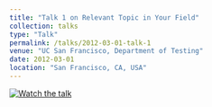 ```yaml
---
title: "Talk 1 on Relevant Topic in Your Field"
collection: talks
type: "Talk"
permalink: /talks/2012-03-01-talk-1
venue: "UC San Francisco, Department of Testing"
date: 2012-03-01
location: "San Francisco, CA, USA"
---
```


[![Watch the talk](https://your-site.example.com/images/renyi-talk-thumb.jpg)](https://video.renyi.hu/video/approximation-of-splines-in-wasserstein-spaces-495)


